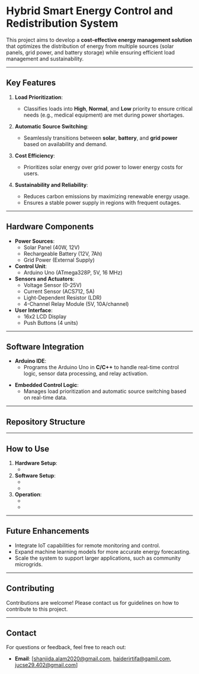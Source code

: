 # Hybrid Smart Energy Control and Redistribution System

This project aims to develop a **cost-effective energy management solution** that optimizes the distribution of energy from multiple sources (solar panels, grid power, and battery storage) while ensuring efficient load management and sustainability. <!-- The system is enhanced with **AI-driven capabilities** to prioritize energy usage, reduce costs, and minimize carbon emissions, making it ideal for urban households and small businesses in outage-prone regions like Bangladesh. -->

---

## Key Features

1. **Load Prioritization**:
   - Classifies loads into **High**, **Normal**, and **Low** priority to ensure critical needs (e.g., medical equipment) are met during power shortages.

2. **Automatic Source Switching**:
   - Seamlessly transitions between **solar**, **battery**, and **grid power** based on availability and demand.

<!-- 3. **AI-Driven Optimization**:
   - Uses **predictive analytics** to forecast energy availability and consumption patterns, maximizing renewable energy utilization.
   - Implements machine learning algorithms to adapt to user behavior and environmental conditions (e.g., sunlight intensity, grid availability). -->

3. **Cost Efficiency**:
   - Prioritizes solar energy over grid power to lower energy costs for users.

4. **Sustainability and Reliability**:
   - Reduces carbon emissions by maximizing renewable energy usage.
   - Ensures a stable power supply in regions with frequent outages.

---

## Hardware Components

- **Power Sources**:
  - Solar Panel (40W, 12V)
  - Rechargeable Battery (12V, 7Ah)
  - Grid Power (External Supply)
- **Control Unit**:
  - Arduino Uno (ATmega328P, 5V, 16 MHz)
- **Sensors and Actuators**:
  - Voltage Sensor (0-25V)
  - Current Sensor (ACS712, 5A)
  - Light-Dependent Resistor (LDR)
  - 4-Channel Relay Module (5V, 10A/channel)
- **User Interface**:
  - 16x2 LCD Display
  - Push Buttons (4 units)

---

## Software Integration

- **Arduino IDE**:
  - Programs the Arduino Uno in **C/C++** to handle real-time control logic, sensor data processing, and relay activation.
<!-- - **AI-Driven Algorithms**:
  - Implements predictive analytics to forecast energy availability and consumption.
  - Uses machine learning models to optimize energy distribution and adapt to user behavior. -->
- **Embedded Control Logic**:
  - Manages load prioritization and automatic source switching based on real-time data.

---

## Repository Structure
<!-- /hybrid-smart-energy-system
│
├── /hardware
│ ├── circuit_diagram.pdf # Circuit schematic
│ ├── component_list.md # List of hardware components
│ └── wiring_guide.md # Step-by-step wiring instructions
│
├── /software
│ ├── arduino_code.ino # Main Arduino sketch
│ ├── ai_algorithms.md # Explanation of AI-driven logic
│ ├── control_algorithms.md # Explanation of control logic
│ └── sensor_calibration.md # Calibration guide for sensors
│
├── /docs
│ ├── project_overview.md # Detailed project description
│ ├── user_manual.md # User guide for operating the system
│ └── future_enhancements.md # Ideas for future improvements
│
├── LICENSE # License file
└── README.md # Overview of the project (this file)-->

---

## How to Use

1. **Hardware Setup**:
   -  <!-- Follow the wiring guide in `/hardware/wiring_guide.md` to connect all components.-->
2. **Software Setup**:
   - <!-- Upload the Arduino sketch (`/software/arduino_code.ino`) to the Arduino Uno. -->
   -  <!-- Calibrate the sensors using the guide in `/software/sensor_calibration.md`. -->
3. **Operation**:
   - <!-- Use the **LCD Display** and **Push Buttons** to monitor and control the system. -->
   - <!-- Refer to `/docs/user_manual.md` for detailed instructions. -->

---

## Future Enhancements

- Integrate IoT capabilities for remote monitoring and control.
- Expand machine learning models for more accurate energy forecasting.
- Scale the system to support larger applications, such as community microgrids.

---

## Contributing

Contributions are welcome! Please contact us for guidelines on how to contribute to this project.

---

## Contact

For questions or feedback, feel free to reach out:
- **Email**: [shanjida.alam2020@gmail.com, haiderirtifa@gamil.com, jucse29.402@gmail.com]

